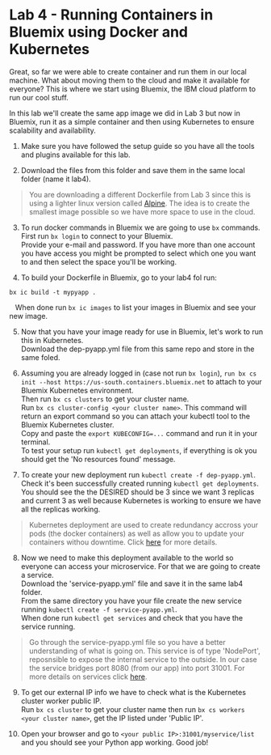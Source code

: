 # Lab 4 - Running Containers in Bluemix using Docker and Kubernetes
Great, so far we were able to create container and run them in our local machine. What about moving them to the cloud and make it available for everyone? This is where we start using Bluemix, the IBM cloud platform to run our cool stuff.

In this lab we'll create the same app image we did in Lab 3 but now in Bluemix, run it as a simple container and then using Kubernetes to ensure scalability and availability.

1. Make sure you have followed the setup guide so you have all the tools and plugins available for this lab.

2. Download the files from this folder and save them in the same local folder (name it lab4).
>You are downloading a different Dockerfile from Lab 3 since this is using a lighter linux version called [Alpine](https://alpinelinux.org/). The idea is to create the smallest image possible so we have more space to use in the cloud.

3. To run docker commands in Bluemix we are going to use `bx` commands. First run `bx login` to connect to your Bluemix.
<BR>Provide your e-mail and password. If you have more than one account you have access you might be prompted to select which one you want to and then select the space you'll be working.

4. To build your Dockerfile in Bluemix, go to your lab4 fol run:
```
bx ic build -t mypyapp .
```
&nbsp;&nbsp;&nbsp;When done run `bx ic images` to list your images in Bluemix and see your new image.

5. Now that you have your image ready for use in Bluemix, let's work to run this in Kubernetes.<BR>
Download the dep-pyapp.yml file from this same repo and store in the same foled.

6. Assuming you are already logged in (case not run `bx login`), `run bx cs init --host https://us-south.containers.bluemix.net` to attach to your Bluemix Kubernetes environment.<BR>
Then run `bx cs clusters` to get your cluster name.<BR>
Run `bx cs cluster-config <your cluster name>`. This command will return an export command so you can attach your kubectl tool to the Bluemix Kubernetes cluster.<BR>
Copy and paste the `export KUBECONFIG=...` command and run it in your terminal.<BR>
To test your setup run `kubectl get deployments`, if everything is ok you should get the 'No resources found' message.

7. To create your new deployment run `kubectl create -f dep-pyapp.yml`. Check it's been successfully created running `kubectl get deployments`.<BR>
You should see the the DESIRED should be 3 since we want 3 replicas and current 3 as well because Kubernetes is working to ensure we have all the replicas working.
>Kubernetes deployment are used to create redundancy accross your pods (the docker containers) as well as allow you to update your containers withou downtime. Click [here](https://kubernetes.io/docs/concepts/workloads/controllers/deployment/) for more details.

8. Now we need to make this deployment available to the world so everyone can access your microservice. For that we are going to create a service.<BR>
Download the 'service-pyapp.yml' file and save it in the same lab4 folder.<BR>
From the same directory you have your file create the new service running `kubectl create -f service-pyapp.yml`.<BR>
When done run `kubectl get services` and check that you have the service running.
>Go through the service-pyapp.yml file so you have a better understanding of what is going on. This service is of type 'NodePort', reposnsible to expose the internal service to the outside. In our case the service bridges port 8080 (from our app) into port 31001. For more details on services click [here](https://kubernetes.io/docs/concepts/services-networking/service/).

9. To get our external IP info we have to check what is the Kubernetes cluster worker public IP.<BR>
Run `bx cs cluster` to get your cluster name then run `bx cs workers <your cluster name>`, get the IP listed under 'Public IP'.

10. Open your browser and go to `<your public IP>:31001/myservice/list` and you should see your Python app working. Good job!
